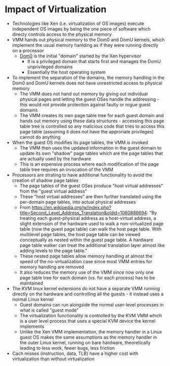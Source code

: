# Impact of Virtualization

* Technologies like Xen (i.e. virtualization of OS images) execute independent OS images by being the one piece of software which directy controls access to the physical memory
* VMM hands out physical memory to the Dom0 and DomU kernels, which implement the usual memory hanlding as if they were running directly on a processor
  * [Dom0](https://wiki.xenproject.org/wiki/Dom0) is the initial "domain" started by the Xen hypervisor
    * It is a privileged domain that starts first and manages the DomU unprivileged domains
    * Essentially the host operating system
* To implement the separation of the domains, the memory handling in the Dom0 and DomU kernels does not have unrestricted access to physical memory
  * The VMM does not hand out memory by giving out individual physical pages and letting the guest OSes handle the addressing - this would not provide protection against faulty or rogue guest domains
  * The VMM creates its own page table tree for each guest domain and hands out memory using these data structures - accessing this page table tree is controlled so any malicious code that tries to access this page table (assuming it does not have the approriate privileges) cannot do anything
* When the guest OS modifies its page tables, the VMM is invoked
  * The VMM then uses the updated information in the guest domain to update its own "shadow" page tables which are the page tables that are actually used by the hardware
  * This is an expensive process where each modification of the page table tree requires an invocation of the VMM
* Processors are strating to have additional functionality to avoid the creation of shadow page tables
  * The page tables of the guest OSes produce "host virtual addresses" from the "guest virtual address"
  * These "host virtual addresses" are then further translated using the per-domain page tables, into actual physical addresses
  * From https://en.wikipedia.org/w/index.php?title=Second_Level_Address_Translation&oldid=1060886694: "By treating each guest-physical address as a host-virtual address, a slight extension of the hardware used to walk a non-virtualized page table (now the guest page table) can walk the host page table. With multilevel page tables, the host page table can be viewed conceptually as nested within the guest page table. A hardware page table walker can treat the additional translation layer almost like adding levels to the page table."
  * These nested page tables allow memory handling at almost the speed of the no-virtualization case since most VMM entries for memory handling are removed
  * It also reduces the memory use of the VMM since now only one page table tree for each domain (vs. for each process) has to be maintained
* The KVM linux kernel extensions do not have a separate VMM running directly on the hardware and controlling all the guests - it instead uses a normal Linux kernel
  * Guest domains can run alongside the normal user-level processes in what is called "guest mode"
  * The virtualization functionality is controlled by the KVM VMM which is a user level process that uses a special KVM device the kernel implements
  * Unlike the Xen VMM implementation, the memory handler in a Linux guest OS makes the same assumptions as the memory handler in the outer Linux kernel, running on bare hardware, theoretically leading to less work, fewer bugs, less friction
* Cach misses (instruction, data, TLB) have a higher cost with virtualization than without virtualization
